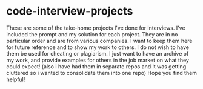 # code-interview-projects

These are some of the take-home projects I've done for interviews. I've included the prompt and my solution for each project.
They are in no particular order and are from various companies. I want to keep them here for future reference and to show my work to others.
I do not wish to have them be used for cheating or plagiarism. I just want to have an archive of my work, and provide examples for others in the job market on what they could expect! (also i have had them in separate repos and it was getting cluttered so i wanted to consolidate them into one repo)
Hope you find them helpful!

